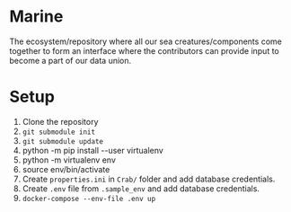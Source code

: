 # Marine
The ecosystem/repository where all our sea creatures/components come together to form an interface where the contributors can provide input to become a part of our data union.

# Setup

1. Clone the repository
2. `git submodule init`
3. `git submodule update`
4. python -m pip install --user virtualenv
5. python -m virtualenv env
6. source env/bin/activate
7. Create `properties.ini` in `Crab/` folder and add database credentials.
8. Create `.env` file from `.sample_env` and add database credentials.
9. `docker-compose --env-file .env up`

